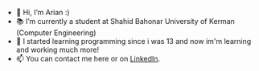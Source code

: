 - 👋 Hi, I’m Arian :)
- 📚 I’m currently a student at Shahid Bahonar University of Kerman (Computer Engineering)
- 🌱 I started learning programming since i was 13 and now im'm learning and working much more!
- 📫 You can contact me here or on <a href="https://www.linkedin.com/in/arian-az">LinkedIn</a>.

<!---
Arian-Az/Arian-Az is a ✨ special ✨ repository because its `README.md` (this file) appears on your GitHub profile.
You can click the Preview link to take a look at your changes.
--->
